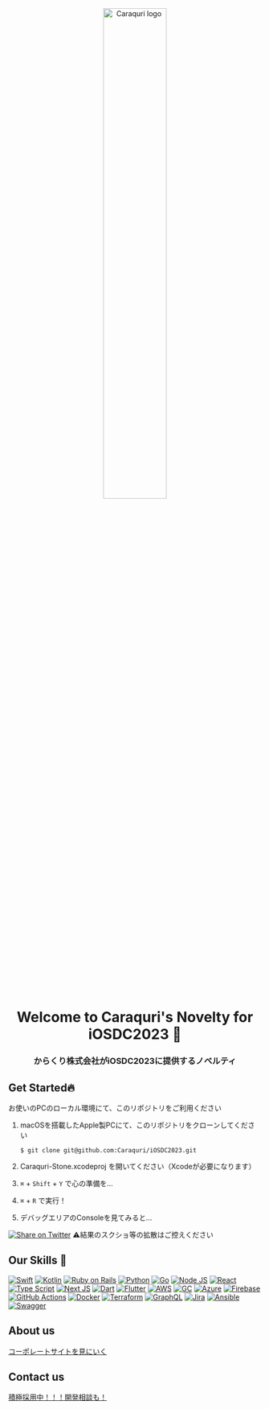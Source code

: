 <div align = "center">
<a href="https://caraquri.com/"><img src="https://caraquri.com/wp-content/themes/caraquri/images/common/logo.png" alt="Caraquri logo" width = 50%/></a>
<h1> Welcome to Caraquri's Novelty for iOSDC2023 🎉</h1>
<h3>からくり株式会社がiOSDC2023に提供するノベルティ</h3>
</div>

## Get Started🔥
お使いのPCのローカル環境にて、このリポジトリをご利用ください

1. macOSを搭載したApple製PCにて、このリポジトリをクローンしてください
    ```shell
    $ git clone git@github.com:Caraquri/iOSDC2023.git
    ```

2. Caraquri-Stone.xcodeproj を開いてください（Xcodeが必要になります）
3. `⌘` + `Shift` + `Y` で心の準備を...
4. `⌘` + `R` で実行！
5. デバッグエリアのConsoleを見てみると...

<!-- twitterシェアボタン -->
[![Share on Twitter](https://img.shields.io/badge/-share%20on%20twitter-blue?logo=twitter&style=for-the-badge)](https://twitter.com/share?url=https://github.com/Caraquri/iOSDC2023%0a&text=[Twitterで感想をお願いします！]&hashtags=iosdc&hashtags=CaraquriStone)
⚠️結果のスクショ等の拡散はご控えください

## Our Skills 💪

[![Swift](https://img.shields.io/badge/Swift-FA7343?style=for-the-badge&logo=swift&logoColor=white)](https://developer.apple.com/swift/)
[![Kotlin](https://img.shields.io/badge/Kotlin-0095D5?&style=for-the-badge&logo=kotlin&logoColor=white)](https://kotlinlang.org)
[![Ruby on Rails](https://img.shields.io/badge/Ruby_on_Rails-CC0000?style=for-the-badge&logo=ruby-on-rails&logoColor=white)](https://rubyonrails.org)
[![Python](https://img.shields.io/badge/Python-FFD43B?style=for-the-badge&logo=python&logoColor=blue)](https://www.python.org)
[![Go](https://img.shields.io/badge/Go-00ADD8?style=for-the-badge&logo=go&logoColor=white)](https://golang.org)
[![Node JS](https://img.shields.io/badge/Node.js-339933?style=for-the-badge&logo=nodedotjs&logoColor=white)](https://nodejs.org)
[![React](https://img.shields.io/badge/React-20232A?style=for-the-badge&logo=react&logoColor=61DAFB)](https://reactjs.org/)
[![Type Script](https://img.shields.io/badge/TypeScript-007ACC?style=for-the-badge&logo=typescript&logoColor=white)](https://www.typescriptlang.org/)
[![Next JS](https://img.shields.io/badge/next.js-000000?style=for-the-badge&logo=nextdotjs&logoColor=white)](https://nextjs.org/)
[![Dart](https://img.shields.io/badge/Dart-0175C2?style=for-the-badge&logo=dart&logoColor=white)](https://dart.dev)
[![Flutter](https://img.shields.io/badge/Flutter-02569B?style=for-the-badge&logo=flutter&logoColor=white)](https://flutter.dev)
[![AWS](https://img.shields.io/badge/Amazon_AWS-FF9900?style=for-the-badge&logo=amazonaws&logoColor=white)](https://aws.amazon.com/jp/?nc2=h_lg)
[![GC](https://img.shields.io/badge/Google_Cloud-4285F4?style=for-the-badge&logo=google-cloud&logoColor=white)](https://cloud.google.com/?hl=ja)
[![Azure](https://img.shields.io/badge/microsoft%20azure-0089D6?style=for-the-badge&logo=microsoft-azure&logoColor=white)](https://azure.microsoft.com/en-us/)
[![Firebase](https://img.shields.io/badge/firebase-ffca28?style=for-the-badge&logo=firebase&logoColor=black)](https://firebase.google.com/)
[![GitHub Actions](https://img.shields.io/badge/GitHub_Actions-2088FF?style=for-the-badge&logo=github-actions&logoColor=white)](https://docs.github.com/en/actions)
[![Docker](https://img.shields.io/badge/Docker-2CA5E0?style=for-the-badge&logo=docker&logoColor=white)](https://www.docker.com/)
[![Terraform](https://img.shields.io/badge/Terraform-7B42BC?style=for-the-badge&logo=terraform&logoColor=white)](https://www.terraform.io/)
[![GraphQL](https://img.shields.io/badge/GraphQl-E10098?style=for-the-badge&logo=graphql&logoColor=white)](https://graphql.org/)
[![Jira](https://img.shields.io/badge/Jira-0052CC?style=for-the-badge&logo=Jira&logoColor=white)](https://www.atlassian.com/software/jira)
[![Ansible](https://img.shields.io/badge/Ansible-000000?style=for-the-badge&logo=ansible&logoColor=white)](https://www.ansible.com/)
[![Swagger](https://img.shields.io/badge/Swagger-85EA2D?style=for-the-badge&logo=Swagger&logoColor=white)](https://swagger.io/)

## About us
[コーポレートサイトを見にいく](https://caraquri.com)

## Contact us
[積極採用中！！！開発相談も！](https://caraquri.com/contact/)
